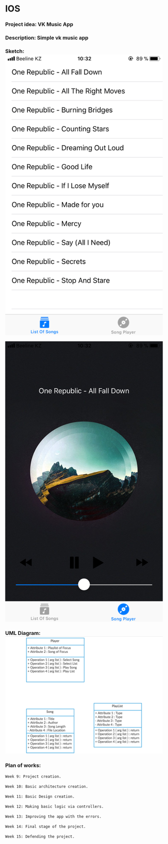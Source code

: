 # IOS


### Project idea: VK Music App

### Description: Simple vk music app

### Sketch: ![alt text](https://github.com/coverss/IOS/blob/master/IMG_2145.PNG)
![alt text](https://github.com/coverss/IOS/blob/master/IMG_2146.PNG)

### UML Diagram: ![alt text](https://github.com/coverss/IOS/blob/master/1.png)

### Plan of works: 

```
Week 9: Project creation.

Week 10: Basic architecture creation.

Week 11: Basic Design creation.

Week 12: Making basic logic via controllers.

Week 13: Improving the app with the errors.

Week 14: Final stage of the project.

Week 15: Defending the project.
```
